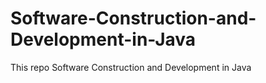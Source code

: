 # Software-Construction-and-Development-in-Java
This repo Software Construction and Development in Java
